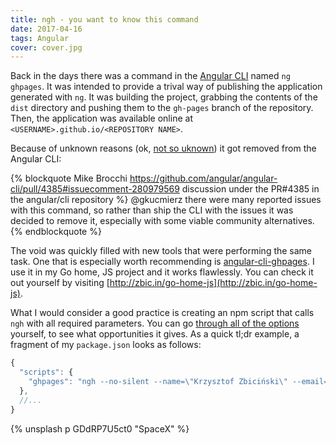 ```yaml
---
title: ngh - you want to know this command
date: 2017-04-16
tags: Angular
cover: cover.jpg
---
```


Back in the days there was a command in the [Angular CLI](https://cli.angular.io/) named `ng ghpages`. It was intended to provide a trival way of publishing the application generated with `ng`. It was building the project, grabbing the contents of the `dist` directory and pushing them to the `gh-pages` branch of the repository. Then, the application was available online at `<USERNAME>.github.io/<REPOSITORY NAME>`.

Because of unknown reasons (ok, [not so uknown](https://github.com/angular/angular-cli/pull/4385#issuecomment-280979569)) it got removed from the Angular CLI:

{% blockquote Mike Brocchi https://github.com/angular/angular-cli/pull/4385#issuecomment-280979569 discussion under the PR#4385 in the angular/cli repository %}
@gkucmierz there were many reported issues with this command, so rather than ship the CLI with the issues it was decided to remove it, especially with some viable community alternatives.
{% endblockquote %}

The void was quickly filled with new tools that were performing the same task. One that is especially worth recommending is [angular-cli-ghpages](https://github.com/angular-buch/angular-cli-ghpages). I use it in my Go home, JS project and it works flawlessly. You can check it out yourself by visiting [http://zbic.in/go-home-js](http://zbic.in/go-home-js).

What I would consider a good practice is creating an npm script that calls `ngh` with all required parameters. You can go [through all of the options](https://github.com/angular-buch/angular-cli-ghpages#options) yourself, to see what opportunities it gives. As a quick tl;dr example, a fragment of my `package.json` looks as follows:

```javascript package.json
{
  "scripts": {
    "ghpages": "ngh --no-silent --name=\"Krzysztof Zbiciński\" --email=\"<MY GITHUB EMAIL>\"",
  },
  //...
}
```

{% unsplash p GDdRP7U5ct0 "SpaceX" %}
